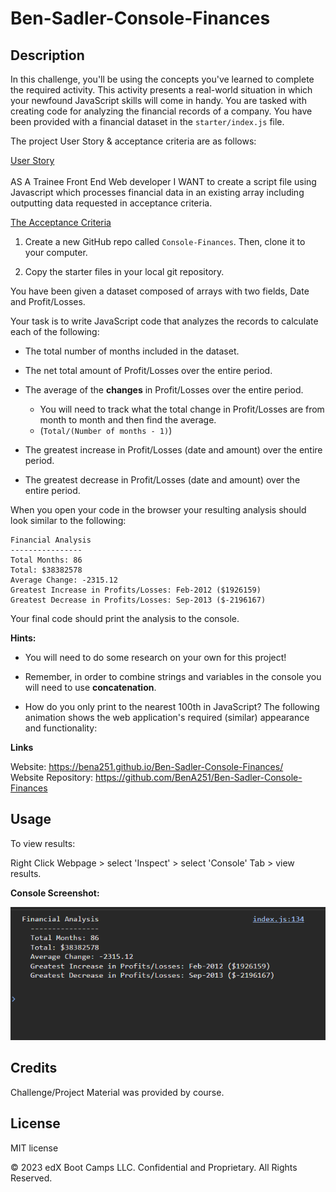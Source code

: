 # Ben-Sadler-Console-Finances

## Description 

In this challenge, you'll be using the concepts you've learned to complete the required activity. This activity presents a real-world situation in which your newfound JavaScript skills will come in handy. You are tasked with creating code for analyzing the financial records of a company. You have been provided with a financial dataset in the `starter/index.js` file.

The project User Story & acceptance criteria are as follows:

<ins>User Story </ins> <br><br>
AS A Trainee Front End Web developer
I WANT to create a script file using Javascript which processes financial data in an existing array including outputting data requested in acceptance criteria. 


<ins>The Acceptance Criteria </ins> <br>
1. Create a new GitHub repo called `Console-Finances`. Then, clone it to your computer.

2. Copy the starter files in your local git repository.

You have been given a dataset composed of arrays with two fields, Date and Profit/Losses.

Your task is to write JavaScript code that analyzes the records to calculate each of the following:

* The total number of months included in the dataset.

* The net total amount of Profit/Losses over the entire period.

* The average of the **changes** in Profit/Losses over the entire period.
  * You will need to track what the total change in Profit/Losses are from month to month and then find the average.
  * (`Total/(Number of months - 1)`)

* The greatest increase in Profit/Losses (date and amount) over the entire period.

* The greatest decrease in Profit/Losses (date and amount) over the entire period.

When you open your code in the browser your resulting analysis should look similar to the following:

  ```text
  Financial Analysis 
  ----------------
  Total Months: 86
  Total: $38382578
  Average Change: -2315.12
  Greatest Increase in Profits/Losses: Feb-2012 ($1926159)
  Greatest Decrease in Profits/Losses: Sep-2013 ($-2196167)
  ```

Your final code should print the analysis to the console.

**Hints:**

* You will need to do some research on your own for this project!

* Remember, in order to combine strings and variables in the console you will need to use **concatenation**.

* How do you only print to the nearest 100th in JavaScript?
The following animation shows the web application's required (similar) appearance and functionality:


<strong>Links</strong>

Website: https://bena251.github.io/Ben-Sadler-Console-Finances/ <br>
Website Repository: https://github.com/BenA251/Ben-Sadler-Console-Finances


## Usage 

To view results:

Right Click Webpage > select 'Inspect' > select 'Console' Tab > view results.



<strong>Console Screenshot:</strong> <br>

![alt text](./assets/Screenshot.png)


## Credits

Challenge/Project Material was provided by course. 


## License

MIT license




© 2023 edX Boot Camps LLC. Confidential and Proprietary. All Rights Reserved.
